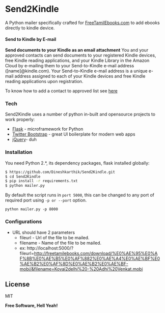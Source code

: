 # Send2Kindle
A Python mailer specifically crafted for [FreeTamilEbooks.com](http://freetamilebooks.com) to add ebooks directly to kindle device.

#### Send to Kindle by E-mail
**Send documents to your Kindle as an email attachment**
You and your approved contacts can send documents to your registered Kindle devices, free Kindle reading applications, and your Kindle Library in the Amazon Cloud by e-mailing them to your Send-to-Kindle e-mail address ([name]@kindle.com). Your Send-to-Kindle e-mail address is a unique e-mail address assigned to each of your Kindle devices and free Kindle reading applications upon registration.

To know how to add a contact to approved list see [here](https://www.amazon.com/gp/help/customer/display.html?nodeId=201974240)

### Tech

Send2Kindle uses a number of python in-built and opensource projects to work properly:

* [Flask](http://flask.pocoo.org/) - microframework for Python
*  [Twitter Bootstrap](http://twitter.github.com/bootstrap/) - great UI boilerplate for modern web apps
* [jQuery](http://jquery.com)- duh

### Installation

You need Python 2.*, its dependency packages, flask installed globally:

```sh
$ https://github.com/Dineshkarthik/Send2Kindle.git
$ cd Send2Kindle
$ pip install -r requirements.txt
$ python mailer.py
```

   By default the script runs in `port 5000`, this can be changed to any port of required port using `-p or --port` option.
   

    python mailer.py -p 8000


### Configurations

 - URL should have 2 parameters
	 - fileurl - Url of the file to be mailed.
	 - filename - Name of the file to be mailed.
	 - ex: http://localhost:5000/?fileurl=http://freetamilebooks.com/download/%E0%AE%95%E0%AF%8B%E0%AE%B5%E0%AF%882%E0%AE%A4%E0%AE%BF%E0%AE%B2%E0%AF%8D%E0%AE%B2%E0%AE%BF-mobi/&filename=Kovai2delhi%20-%20Adhi%20Venkat.mobi


License
----

MIT


**Free Software, Hell Yeah!**
